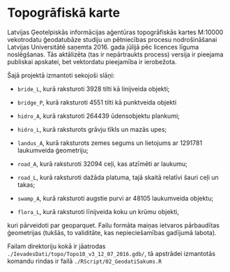 # Topogrāfiskā karte

Latvijas Ģeotelpiskās informācijas aģentūras topogrāfiskās kartes M:10000 vekotrodatu 
ģeodatubāze studiju un pētniecības procesu nodrošināšanai Latvijas Universitātē 
saņemta 2016. gada jūlijā pēc licences līguma noslēgšanas. Tās aktālizēta (tas ir 
nepārtraukts process) versija ir pieejama publiskai apskatei, bet vektordatu 
pieejamība ir ierobežota.

Šajā projektā izmantoti sekojoši slāņi:

- `bride_L`, kurā raksturoti 3928 tilti kā linijveida objekti;

- `bridge_P`, kurā raksturoti 4551 tilti kā punktveida objekti

- `hidro_A`, kurā raksturoti 264439 ūdensobjektu plankumi;

- `hidro_L`, kurā raksturots grāvju tīkls un mazās upes;

- `landus_A`, kurā raksturots zemes segums un lietojums ar 1291781 laukumveida ģeometriju;

- `road_A`, kurā raksturoti 32094 ceļi, kas atzīmēti ar laukumu;

- `road_L`, kurā raksturoti dažāda platuma, tajā skaitā relatīvi šauri ceļi un takas;

- `swamp_A`, kurā raksturoti augstie purvi ar 48105 laukumveida objektu;

- `flora_L`, kurā raksturoti līnijveida koku un krūmu objekti,

kuri pārveidoti par geoparquet. Failu formāta maiņas ietvaros pārbaudītas 
ģeometrijas (tukšās, to validitāte, kas nepieciešamības gadījumā labota).

Failam direktoriju kokā ir jāatrodas `./IevadesDati/topo/Topo10_v3_12_07_2016.gdb/`, 
tā apstrādei izmantotās komandu rindas ir failā `./RScript/02_GeodatiSakums.R`